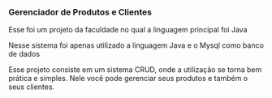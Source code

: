 ### Gerenciador de Produtos e Clientes

Esse foi um projeto da faculdade no qual a linguagem principal foi Java

Nesse sistema foi apenas utilizado a linguagem Java e o Mysql como banco de dados 

Esse projeto consiste em um sistema CRUD, onde a utilização se torna bem prática e simples. Nele você pode gerenciar seus produtos e também o seus clientes.
